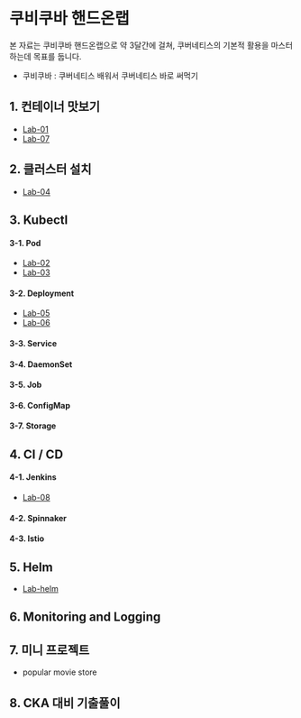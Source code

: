 # 쿠비쿠바 핸드온랩

본 자료는 쿠비쿠바 핸드온랩으로 약 3달간에 걸쳐, 쿠버네티스의 기본적 활용을 마스터하는데 목표를 둡니다.

- 쿠비쿠바 : 쿠버네티스 배워서 쿠버네티스 바로 써먹기

## 1. 컨테이너 맛보기

- [Lab-01](./doc/Lab-01.md)
- [Lab-07](https://github.com/jmyung/jmyung.github.io/blob/master/_posts/2019-03-03-creating-effective-docker-images.md)

## 2. 클러스터 설치
- [Lab-04](./doc/Lab-04.md)

## 3. Kubectl
#### 3-1. Pod
- [Lab-02](./doc/Lab-02.md)
- [Lab-03](./doc/Lab-03.md)
#### 3-2. Deployment
- [Lab-05](./doc/Lab-05.md)
- [Lab-06](./doc/Lab-06.md)
#### 3-3. Service
#### 3-4. DaemonSet
#### 3-5. Job
#### 3-6. ConfigMap
#### 3-7. Storage

## 4. CI / CD
#### 4-1. Jenkins
- [Lab-08](./doc/Lab-08.md)
#### 4-2. Spinnaker
#### 4-3. Istio

## 5. Helm
- [Lab-helm](./doc/Lab-helm.md)

## 6. Monitoring and Logging

## 7. 미니 프로젝트
 - popular movie store

## 8. CKA 대비 기출풀이

